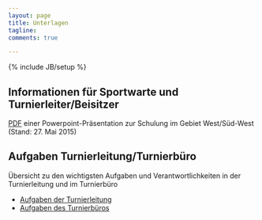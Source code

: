 ```yaml
---
layout: page
title: Unterlagen
tagline:
comments: true

---
```

{% include JB/setup %}

## Informationen für Sportwarte und Turnierleiter/Beisitzer ##

[PDF](../download/schulungen/unterlagen/Informationen_SportwarteTLBS.pdf) einer Powerpoint-Präsentation zur Schulung im Gebiet West/Süd-West (Stand: 27. Mai 2015)

## Aufgaben Turnierleitung/Turnierbüro ##

Übersicht zu den wichtigsten Aufgaben und Verantwortlichkeiten in der Turnierleitung und im Turnierbüro

* [Aufgaben der Turnierleitung](../download/schulungen/unterlagen/2015_Aufgaben_der_Turnierleitung.pdf)
* [Aufgaben des Turnierbüros](../download/schulungen/unterlagen/2015_Aufgaben_des_Turnierbueros.pdf)
